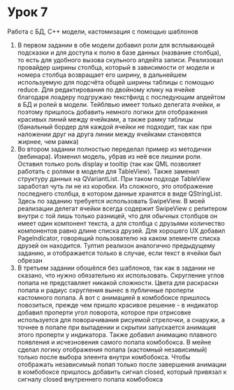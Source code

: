 # Урок 7
Работа с БД, С++ модели, кастомизация с помощью шаблонов

1. В первом задании в обе модели добавил роли для всплывающей подсказки и для доступа к полю в базе данных (название столбца), то есть для удобного вызова скульного апдейта записи. Реализовал провайдер ширины столбца, который в зависимости от модели и номера столбца возвращает его ширину, в дальнейшем используемую для подсчёта общей ширины таблицы с помощью reduce. Для редактирования по двойному клику на ячейке благодаря лоадеру подгружаю текстфилд с последующим апдейтом в БД и ролей в модели. Тейблвью имеет только делегата ячейки, и поэтому пришлось добавить немного логики для отображения красивых линий между ячейками, а также рамку таблицы (банальный бордер для каждой ячейки не подходит, так как при наложении друг на друга линии между ячейками становятся жирнее, чем рамка)  
2. Во втором задании полностью переделал пример из методички (вебинара). Изменил модель, убрав из неё все лишнии роли. Оставил только роль display и tooltip (так как QML позволяет работать с ролями в модели для TableView). Также заменил структуру данных на QVariantList. При таком подходе TableView заработал чуть ли не из коробки. Из сложного, это отображение последнего столбца, в котором данные хранятся в виде QStringList. Здесь по заданию требуется использовать SwipeView. В моей реализации делегат ячейки всегда содержит SwipeView с репитером внутри с той лишь только разницей, что для обычных столбцов он имеет один компонент текста, а для столбца с друзьями количество компонентов равно длине списка друзей. Для хорошего UX добавил PageIndicator, говорящий пользователю на каком элементе списка друзей он находится. Тултип реализон аналогично предыдущему заданию, и отображается только в случае, если текст в ячейки был обрезан  
3. В третьем задании обошёлся без шаблонов, так как в задании не сказано, что нужно обязательно их использовать. Скругление углов попапа не представляет никакой сложности. Цвета для раскраски попапа и радиус скругления вынес в публичные проперти кастомного попапа. А вот с анимацией в комбобоксе пришлось повозиться, прежде чем пришло красивое решение - в индикатор добавил проперти угол поворота, которое при отрисовке используется для поворачивания рисуемой стрелочки, а снаружи, а точнее в попапе при выпадении и скрытии запускается анимация этого проперти у индикатора. Также добавил анимацию плавного появления и исчезновения самого попапа комбобокса. В мейне сделал логику отображения попапа (кастомный независимый) только после выбора элеента внутри комбобокса. Чтобы отображать независимый попап только после завершения анимации в комбобоксе пришлось добавить сигнал closed, который привязал к сигналу closed внутреннего попапа комбобокса
